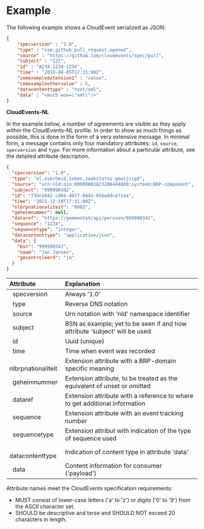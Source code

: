 # Example

The following example shows a CloudEvent serialized as JSON:

```JSON
{
    "specversion" : "1.0",
    "type" : "com.github.pull_request.opened",
    "source" : "https://github.com/cloudevents/spec/pull",
    "subject" : "123",
    "id" : "A234-1234-1234",
    "time" : "2018-04-05T17:31:00Z",
    "comexampleextension1" : "value",
    "comexampleothervalue" : 5,
    "datacontenttype" : "text/xml",
    "data" : "<much wow=\"xml\"/>"
}
```

**CloudEvents-NL**

In the example below, a number of agreements are visible as they apply within the CloudEvents-NL profile.
In order to show as much things as possible, this is done in the form of a very extensive message. 
In minimal form, a message contains only four mandatory attributes: `id`, `source`, `specversion` and `type`.
For more information about a particular attribute, see the detailed attribute description.

```JSON
{
  "specversion": "1.0",
  "type": "nl.overheid.zaken.zaakstatus-gewijzigd",
  "source": "urn:nld:oin:00000001823288444000:systeem:BRP-component",
  "subject": "999990342",
  "id": "f3dce042-cd6e-4977-844d-05be8dce7cea",
  "time": "2021-12-10T17:31:00Z",
  "nlbrpnationaliteit": "0083",
  "geheimnummer": null,
  "dataref": "https://gemeenteX/api/persoon/999990342",
  "sequence": "1234",
  "sequencetype": "integer",
  "datacontenttype": "application/json",
  "data": {
    "bsn": "999990342",
    "naam": "Jan Jansen",
    "gecontroleerd": "ja"
  }
}
```

| Attribute | Explanation |
| :------------- | :---------- | 
|   &nbsp; specversion | Always '1.0' |
|   &nbsp; type | Reverse DNS notation |
|   &nbsp; source | Urn notation with 'nld' namespace identifier |
|   &nbsp; subject | BSN as example; yet to be seen if and how attribute 'subject' will be used |
|   &nbsp; id | Uuid (unique)|
|   &nbsp; time | Time when event was recorded |
|   &nbsp; nlbrpnationaliteit | Extension attribute with a BRP-domain specific meaning |
|   &nbsp; geheimnummer | Extension attribute, to be treated as the equivalent of unset or omitted |
|   &nbsp; dataref  | Extension attribute with a reference to where to get additional information |
|   &nbsp; sequence | Extension attribute with an event tracking number |
|   &nbsp; sequencetype | Extension attribut with indication of the type of sequence used |
|   &nbsp; datacontenttype  | Indication of content type in attribute 'data' |
|   &nbsp; data | Content information for consumer ('payload') |

Attribute names meet the CloudEvents specification requirements:
  - MUST consist of lower-case letters ('a' to 'z') or digits ('0' to '9') from the ASCII character set. 
  - SHOULD be descriptive and terse and SHOULD NOT exceed 20 characters in length.

